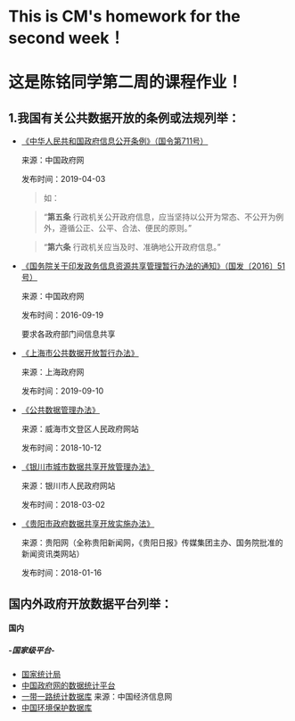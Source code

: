 # This is CM's homework for the second week！
# 这是陈铭同学第二周的课程作业！
## 1.我国有关公共数据开放的条例或法规列举：

- [《中华人民共和国政府信息公开条例》（国令第711号）](http://www.gov.cn/zhengce/content/2019-04/15/content_5382991.htm)

  来源：中国政府网
  
  发布时间：2019-04-03
  
  >如：
  
  >“**第五条** 行政机关公开政府信息，应当坚持以公开为常态、不公开为例外，遵循公正、公平、合法、便民的原则。”
  
  >“**第六条** 行政机关应当及时、准确地公开政府信息。”

- [《国务院关于印发政务信息资源共享管理暂行办法的通知》（国发〔2016〕51号）](http://www.gov.cn/zhengce/content/2016-09/19/content_5109486.htm)
  
  来源：中国政府网
  
  发布时间：2016-09-19
  
  要求各政府部门间信息共享
  
- [《上海市公共数据开放暂行办法》](http://www.shanghai.gov.cn/nw2/nw2314/nw2319/nw12344/u26aw62638.html)

  来源：上海政府网
  
  发布时间：2019-09-10
  
- [《公共数据管理办法》](http://www.wendeng.gov.cn/art/2018/10/12/art_50150_1450925.html)

  来源：威海市文登区人民政府网站
  
  发布时间：2018-10-12
  
- [《银川市城市数据共享开放管理办法》](http://www.yinchuan.gov.cn/xxgk/bmxxgkml/szfbgt/xxgkml_1841/zfwj/yzbgf/201803/t20180323_721113.html)

  来源：银川市人民政府网站
  
  发布时间：2018-03-02
  
- [《贵阳市政府数据共享开放实施办法》](http://www.gywb.cn/content/2018-05/02/content_5709098.htm)

  来源：贵阳网（全称贵阳新闻网，《贵阳日报》传媒集团主办、国务院批准的新闻资讯类网站）
  
  发布时间：2018-01-16

## 国内外政府开放数据平台列举：
#### 国内
##### -国家级平台-
- [国家统计局](http://www.stats.gov.cn/)
- [中国政府网的数据统计平台](http://www.gov.cn/shuju/)
- [一带一路统计数据库](http://ydyl.cei.cn/)  来源：中国经济信息网
- [中国环境保护数据库](http://hbk.cei.cn/aspx/Left_DB.aspx?ID=5)
